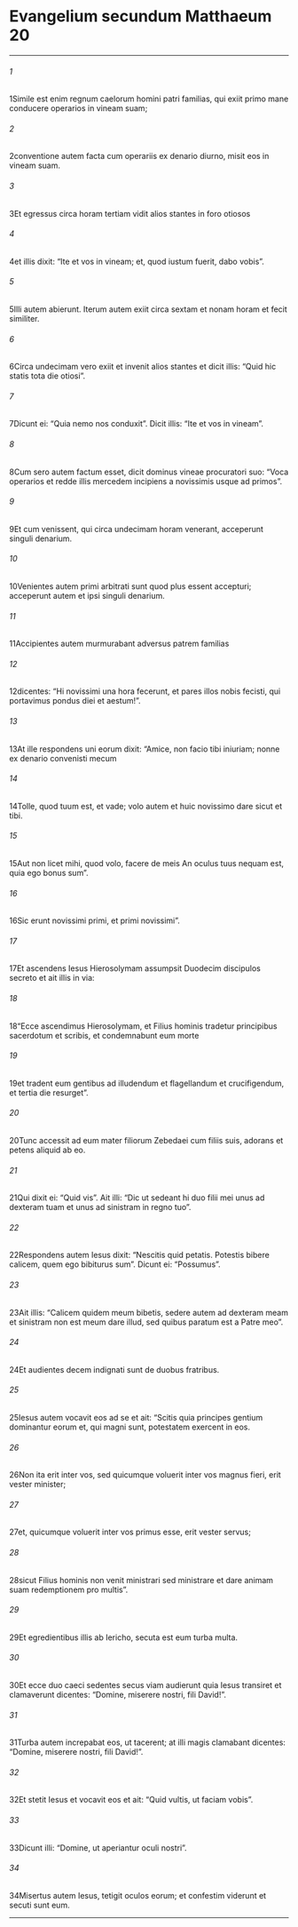 
# Evangelium secundum Matthaeum 20
***
###### 1
<span class=vrs>1</span>Simile est enim regnum caelorum homini patri familias, qui exiit primo mane conducere operarios in vineam suam;
###### 2
<span class=vrs>2</span>conventione autem facta cum operariis ex denario diurno, misit eos in vineam suam.
###### 3
<span class=vrs>3</span>Et egressus circa horam tertiam vidit alios stantes in foro otiosos
###### 4
<span class=vrs>4</span>et illis dixit: “Ite et vos in vineam; et, quod iustum fuerit, dabo vobis”.
###### 5
<span class=vrs>5</span>Illi autem abierunt. Iterum autem exiit circa sextam et nonam horam et fecit similiter.
###### 6
<span class=vrs>6</span>Circa undecimam vero exiit et invenit alios stantes et dicit illis: “Quid hic statis tota die otiosi”.
###### 7
<span class=vrs>7</span>Dicunt ei: “Quia nemo nos conduxit”. Dicit illis: “Ite et vos in vineam”.
###### 8
<span class=vrs>8</span>Cum sero autem factum esset, dicit dominus vineae procuratori suo: “Voca operarios et redde illis mercedem incipiens a novissimis usque ad primos”.
###### 9
<span class=vrs>9</span>Et cum venissent, qui circa undecimam horam venerant, acceperunt singuli denarium.
###### 10
<span class=vrs>10</span>Venientes autem primi arbitrati sunt quod plus essent accepturi; acceperunt autem et ipsi singuli denarium.
###### 11
<span class=vrs>11</span>Accipientes autem murmurabant adversus patrem familias
###### 12
<span class=vrs>12</span>dicentes: “Hi novissimi una hora fecerunt, et pares illos nobis fecisti, qui portavimus pondus diei et aestum!”.
###### 13
<span class=vrs>13</span>At ille respondens uni eorum dixit: “Amice, non facio tibi iniuriam; nonne ex denario convenisti mecum
###### 14
<span class=vrs>14</span>Tolle, quod tuum est, et vade; volo autem et huic novissimo dare sicut et tibi.
###### 15
<span class=vrs>15</span>Aut non licet mihi, quod volo, facere de meis An oculus tuus nequam est, quia ego bonus sum”.
###### 16
<span class=vrs>16</span>Sic erunt novissimi primi, et primi novissimi”.
###### 17
<span class=vrs>17</span>Et ascendens Iesus Hierosolymam assumpsit Duodecim discipulos secreto et ait illis in via:
###### 18
<span class=vrs>18</span>“Ecce ascendimus Hierosolymam, et Filius hominis tradetur principibus sacerdotum et scribis, et condemnabunt eum morte
###### 19
<span class=vrs>19</span>et tradent eum gentibus ad illudendum et flagellandum et crucifigendum, et tertia die resurget”.
###### 20
<span class=vrs>20</span>Tunc accessit ad eum mater filiorum Zebedaei cum filiis suis, adorans et petens aliquid ab eo.
###### 21
<span class=vrs>21</span>Qui dixit ei: “Quid vis”. Ait illi: “Dic ut sedeant hi duo filii mei unus ad dexteram tuam et unus ad sinistram in regno tuo”.
###### 22
<span class=vrs>22</span>Respondens autem Iesus dixit: “Nescitis quid petatis. Potestis bibere calicem, quem ego bibiturus sum”. Dicunt ei: “Possumus”.
###### 23
<span class=vrs>23</span>Ait illis: “Calicem quidem meum bibetis, sedere autem ad dexteram meam et sinistram non est meum dare illud, sed quibus paratum est a Patre meo”.
###### 24
<span class=vrs>24</span>Et audientes decem indignati sunt de duobus fratribus.
###### 25
<span class=vrs>25</span>Iesus autem vocavit eos ad se et ait: “Scitis quia principes gentium dominantur eorum et, qui magni sunt, potestatem exercent in eos.
###### 26
<span class=vrs>26</span>Non ita erit inter vos, sed quicumque voluerit inter vos magnus fieri, erit vester minister;
###### 27
<span class=vrs>27</span>et, quicumque voluerit inter vos primus esse, erit vester servus;
###### 28
<span class=vrs>28</span>sicut Filius hominis non venit ministrari sed ministrare et dare animam suam redemptionem pro multis”.
###### 29
<span class=vrs>29</span>Et egredientibus illis ab Iericho, secuta est eum turba multa.
###### 30
<span class=vrs>30</span>Et ecce duo caeci sedentes secus viam audierunt quia Iesus transiret et clamaverunt dicentes: “Domine, miserere nostri, fili David!”.
###### 31
<span class=vrs>31</span>Turba autem increpabat eos, ut tacerent; at illi magis clamabant dicentes: “Domine, miserere nostri, fili David!”.
###### 32
<span class=vrs>32</span>Et stetit Iesus et vocavit eos et ait: “Quid vultis, ut faciam vobis”.
###### 33
<span class=vrs>33</span>Dicunt illi: “Domine, ut aperiantur oculi nostri”.
###### 34
<span class=vrs>34</span>Misertus autem Iesus, tetigit oculos eorum; et confestim viderunt et secuti sunt eum.
***
